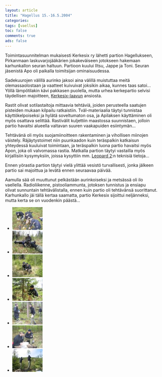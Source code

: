 ```yaml
---
layout: article 
title: "Hagellus 15.-16.5.2004" 
categories: 
tags: [vaellus]
toc: false 
comments: true 
ads: false 
---
```


Toimintasuunnitelman mukaisesti Kerkesix ry lähetti partion
Hagellukseen, Pirkanmaan laskuvarjojääkärien jokakeväiseen jotokseen
hakemaan karhunkallon seuran haltuun. Partioon kuului Iltsu, Jappe ja
Toni. Seuran jäsenistä Apo oli paikalla toimitsijan ominaisuudessa.

Sadekuurojen välillä aurinko jaksoi aina välillä muistuttaa meitä
olemassaolostaan ja vaatteet kuivuivat joksikin aikaa, kunnes taas
satoi... Yöllä lämpötilakin kävi pakkasen puolella, mutta urhea
kerkepartio selvisi täydellisen majoitteen,
[Kerkesix-laavun](/kerkesix-laavu/) ansiosta.

Rastit olivat sotilastaitoja mittaavia tehtäviä, joiden perusteella
saatujen pisteiden mukaan kilpailu ratkaistiin. Tväl-materiaalia täytyi
tunnistaa käyttökelpoiseksi ja hylätä soveltumaton osa, ja Apilaksen
käyttäminen oli myös osattava selittää. Rastivälit kuljettiin maastossa
suunnistaen, jolloin partio havaitsi alueella valtavan suuren
vaakapuiden esiintymän...

Tehtävänä oli myös suojamiinoitteen rakentaminen ja vihollisen miinojen
väistely. Räjäytystoimet niin puunkaadon kuin teräspalkin katkaisun
yhteydessä kuuluivat toimintaan, ja teräspalkin luona partio havaitsi
myös Apon, joka oli valvomassa rastia. Matkalla partion täytyi vastailla
myös kirjallisiin kysymyksiin, joissa kysyttiin mm. [Leopard
2](http://fi.wikipedia.org/wiki/Leopard_2):n teknisiä tietoja...

Ennen yörastia partion täytyi vielä ylittää vesistö turvallisesti, jonka
jälkeen partio sai majoittua ja levätä ennen seuraavaa päivää.

Aamulla sää oli muuttunut pelkästään aurinkoiseksi ja metsässä oli ilo
vaellella. Radioliikenne, pistooliammunta, jotoksen tunnistus ja ensiapu
olivat sunnuntain tehtävälistalla, ennen kuin partio oli tehtävänsä
suorittanut. Karhunkallo jäi tällä kertaa saamatta, partio Kerkesix
sijoittui neljänneksi, mutta kerta se on vuodenkin päästä...

<div class="th-grid image-gallery" markdown="1">

-   [![](/images/hagellus-2004/Thumbnails/hagellus_2004_019b.jpg)](/images/hagellus-2004/hagellus_2004_019b.jpg)
-   [![](/images/hagellus-2004/Thumbnails/hagellus_2004_029b.jpg)](/images/hagellus-2004/hagellus_2004_029b.jpg)
-   [![](/images/hagellus-2004/Thumbnails/hagellus_2004_031b.jpg)](/images/hagellus-2004/hagellus_2004_031b.jpg)
-   [![](/images/hagellus-2004/Thumbnails/hagellus_2004_040b.jpg)](/images/hagellus-2004/hagellus_2004_040b.jpg)
-   [![](/images/hagellus-2004/Thumbnails/hagellus_2004_054b.jpg)](/images/hagellus-2004/hagellus_2004_054b.jpg)
-   [![](/images/hagellus-2004/Thumbnails/hagellus_2004_056b.jpg)](/images/hagellus-2004/hagellus_2004_056b.jpg)
-   [![](/images/hagellus-2004/Thumbnails/hagellus_2004_101b.jpg)](/images/hagellus-2004/hagellus_2004_101b.jpg)

</div>

